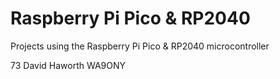 # Raspberry Pi Pico & RP2040
Projects using the Raspberry Pi Pico & RP2040 microcontroller



73 David Haworth WA9ONY
